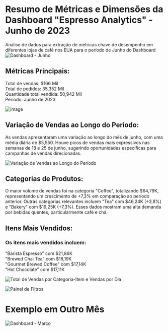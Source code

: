 # Resumo de Métricas e Dimensões da Dashboard "Espresso Analytics" - Junho de 2023
Análise de dados para extração de métricas chave de desempenho em diferentes lojas de café nos EUA para o período de Junho do Dashboard 
![Dashboard - Junho ](https://github.com/user-attachments/assets/f9e3ac6f-1b30-47c8-98c4-6f8fb5f859ac)


## Métricas Principais:
Total de vendas: $166 Mil<br>
Total de pedidos: 35,352 Mil<br>
Quantidade total vendida: 50,942 Mil<br>
Período: Junho de 2023


![image](https://github.com/user-attachments/assets/a9538287-d26e-4506-b816-4ae8fbe88d7b)

## Variação de Vendas ao Longo do Período:
As vendas apresentaram uma variação ao longo do mês de junho, com uma média diária de $5,550. Houve picos de vendas mais expressivos nas semanas de 18 e 25 de junho, sugerindo oportunidades específicas para campanhas de vendas direcionadas. <br>

![Variação de Vendas ao Longo do Período](https://github.com/user-attachments/assets/9992d321-04ee-49fd-a12c-3b24fe13da01)

## Categorias de Produtos:
O maior volume de vendas foi na categoria "Coffee", totalizando $64,79K, representando um crescimento de +7,3% em comparação ao período anterior.
Outras categorias relevantes incluem "Tea" com $46,24K (+3,8%) e "Bakery" com $19,25K (+7,3%). Esses dados mostram uma alta demanda por bebidas quentes, particularmente café e chá. <br> 

## Itens Mais Vendidos:
### Os itens mais vendidos incluem:
"Barista Espresso" com $21,86K <br>
"Brewed Chai Tea" com $18,19K <br>
"Gourmet Brewed Coffee" com $17,14K <br> 
"Hot Chocolate" com $17,11K <br> 

![Total de Vendas por Categoria-Item e Vendas por Dia](https://github.com/user-attachments/assets/6c9482e6-1fa5-4638-8130-3b86d5b384f9)

![Painel de Filtros](https://github.com/user-attachments/assets/48716212-292e-4728-a81c-5fd046a88aa3)


# Exemplo em Outro Mês 
![Dashboard - Março ](https://github.com/user-attachments/assets/36134643-770c-46d3-8a1b-7efd63eb9d67)



